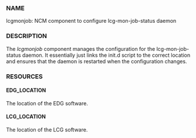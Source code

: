 
### NAME

lcgmonjob: NCM component to configure lcg-mon-job-status daemon

### DESCRIPTION

The _lcgmonjob_ component manages the configuration for the
lcg-mon-job-status daemon.  It essentially just links the
init.d script to the correct location and ensures that the
daemon is restarted when the configuration changes.

### RESOURCES

#### EDG\_LOCATION

The location of the EDG software.

#### LCG\_LOCATION

The location of the LCG software.
